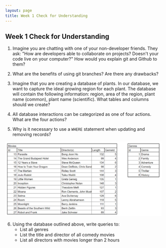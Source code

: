 ```yaml
---
layout: page
title: Week 1 Check for Understanding
---
```


## Week 1 Check for Understanding

1. Imagine you are chatting with one of your non-developer friends.  They ask: "How are developers able to collaborate on projects?  Doesn't your code live on your computer?"  How would you explain git and Github to them?

2. What are the benefits of using git branches?  Are there any drawbacks?

3. Imagine that you are creating a database of plants.  In our database, we want to capture the ideal growing region for each plant.  The database will contain the following information: region, area of the region, plant name (common), plant name (scientific).  What tables and columns should we create?

4. All database interactions can be categorized as one of four actions.  What are the four actions?

5. Why is it necessary to use a `WHERE` statement when updating and removing records?

![Database showing popular movies from 2010-2020](/assets/images/module2/Week1/PopularMovies2010-2020.png)

6. Using the database outlined above, write queries to:
    * List all genres
    * List the title and director of all comedy movies
    * List all directors with movies longer than 2 hours